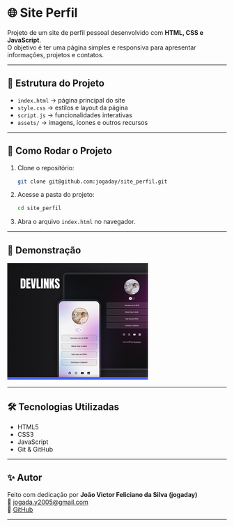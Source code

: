 # 🌐 Site Perfil

Projeto de um site de perfil pessoal desenvolvido com **HTML, CSS e JavaScript**.  
O objetivo é ter uma página simples e responsiva para apresentar informações, projetos e contatos.

---

## 📂 Estrutura do Projeto
- `index.html` → página principal do site  
- `style.css` → estilos e layout da página  
- `script.js` → funcionalidades interativas  
- `assets/` → imagens, ícones e outros recursos  

---

## 🚀 Como Rodar o Projeto

1. Clone o repositório:
   ```bash
   git clone git@github.com:jogaday/site_perfil.git
   ```
2. Acesse a pasta do projeto:
   ```bash
   cd site_perfil
   ```
3. Abra o arquivo `index.html` no navegador.

---

## 📸 Demonstração

![Descrição da imagem](assets/DevLinks%20Projeto%20Discover%20(1).png)


---

## 🛠️ Tecnologias Utilizadas
- HTML5  
- CSS3  
- JavaScript  
- Git & GitHub  

---

## ✨ Autor
Feito com dedicação por **João Victor Feliciano da Silva (jogaday)**  
📧 [jogada.y2005@gmail.com](mailto:jogada.y2005@gmail.com)  
🔗 [GitHub](https://github.com/jogaday)  

---
